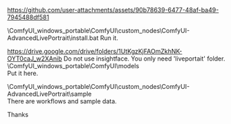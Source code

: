 https://github.com/user-attachments/assets/90b78639-6477-48af-ba49-7945488df581

\ComfyUI_windows_portable\ComfyUI\custom_nodes\ComfyUI-AdvancedLivePortrait\install.bat
Run it.


https://drive.google.com/drive/folders/1UtKgzKjFAOmZkhNK-OYT0caJ_w2XAnib
Do not use insightface.
You only need 'liveportait' folder.
\ComfyUI_windows_portable\ComfyUI\models\
Put it here.


\ComfyUI_windows_portable\ComfyUI\custom_nodes\ComfyUI-AdvancedLivePortrait\sample\
There are workflows and sample data.


Thanks
